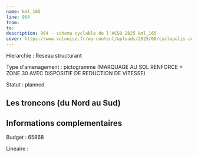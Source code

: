 ```yaml
---
name: kml_165 
line: 964
from: 
to:  
description: 964 - schema cyclable de l'ACSO 2025 kml_165 
cover: https://www.velooise.fr/wp-content/uploads/2025/08/cyclopolis-acso-964.jpg
---
```

Hierarchie : Reseau structurant

Type d'amenagement : pictogramme (MARQUAGE AU SOL RENFORCE + ZONE 30 AVEC DISPOSITIF DE REDUCTION DE VITESSE)

Statut : planned

## Les troncons (du Nord au Sud)

## Informations complementaires

Budget  : 65868 

Lineaire :

